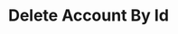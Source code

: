 ---
title: Delete Account By Id
api:
  file: .openapi.json
  operationId: Account-delete_account_by_id
hidden: false
---